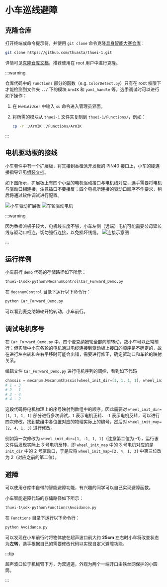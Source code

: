# 小车巡线避障

## 克隆仓库

打开终端或命令提示符，并使用 `git clone` 命令克隆[具身智能大赛仓库](https://github.com/thuasta/thuei-1)：

```bash
git clone https://github.com/thuasta/thuei-1.git
```

详情可见[克隆仓库文档](servo/#克隆仓库)，推荐使用在 root 用户中进行克隆。

:::warning

仓库代码中的 `Functions` 部分的函数（e.g. `ColorDetect.py`）只有在 root 权限下才能检测到文件夹 `../` 下的模块 `ArmIK` 和 `yaml_handle` 等。选手调试时可以进行如下操作：

1. 在 `HwHiAiUser` 中输入 `su` 命令进入管理员界面。
2. 将所需的模块从 `thuei-1` 文件夹复制到 `thuei-1/Functions/`，例如：

    ```bash
    cp -r ./ArmIK ./Functions/ArmIK
    ```

:::

## 电机驱动板的接线

小车套件中有一个扩展板，将其接到香橙派开发板的 PIN40 接口上，小车的硬连接指导详见[组装文档](https://cloud.tsinghua.edu.cn/d/bdc2a9d976ec45e58f2f/?p=%2FMasterPi%E6%99%BA%E8%83%BD%E8%A7%86%E8%A7%89%E5%B0%8F%E8%BD%A6%2F1%20%E6%95%99%E7%A8%8B%E8%B5%84%E6%96%99%2F1.%E5%85%A5%E9%97%A8%E8%AF%BE%E7%A8%8B%2F1.%E5%AD%A6%E5%89%8D%E5%85%88%E7%9C%8B%2F%E7%AC%AC3%E8%AF%BE%20%E5%8A%A8%E6%89%8B%E7%BB%84%E8%A3%85&mode=list)。

如下图所示，扩展板上有四个小型的电机驱动接口与电机线对应，选手需要将电机与驱动口相连接，注意插口不要接反；四个电机所连接的驱动口顺序不作要求，稍后将通过软件调试进行配置。

<img src="https://cloud.tsinghua.edu.cn/thumbnail/24f8d1997d1848ec9c72/1024/img/THUDAEI1/move/1.jpg" alt="小车驱动扩展板" loading="lazy" />
<img src="https://cloud.tsinghua.edu.cn/thumbnail/24f8d1997d1848ec9c72/1024/img/THUDAEI1/move/2.jpg" alt="车轮驱动电机" loading="lazy" />

:::warning

因为香橙派板子较大，电机线长度不够，小车左侧（远端）电机可能需要公母延长线与驱动口相连，切勿强行连接，以免损坏线缆。
<img src="https://cloud.tsinghua.edu.cn/thumbnail/24f8d1997d1848ec9c72/1024/img/THUDAEI1/move/3.jpg" alt="连接示意图" loading="lazy" />

:::

## 运行样例

小车前行 `demo` 代码的存储路径如下所示：

```bash
thuei-1\sdk-python\MecanumControl\Car_Forward_Demo.py
```

在 `MecanumControl` 目录下运行以下命令行：

```bash
python Car_Forward_Demo.py
```

可以看到麦克纳姆轮开始转动，小车前行。

## 调试电机序号

在 `Car_Forward_Demo.py` 中，四个麦克纳姆轮全部向前转动，故小车可以正常前行；但实际中小车各轮的电机通过电缆连接到驱动板上接口的顺序是不确定的，故在进行左右转和左右平移时可能会出错，需要进行修正，确定驱动口和车轮的映射关系。

编辑文件 `Car_Forward_Demo.py` 进行电机序列的调控，看到如下代码

```python
chassis = mecanum.MecanumChassis(wheel_init_dir=[1, 1, 1, 1], wheel_init_map=[2, 4, 1, 3])
# 1 - 3
# 2 - 1
# 3 - 4
# 4 - 2
```

这段代码将电机物理上的序号映射到数组中的顺序，因此需要对 `wheel_init_dir=[1, 1, 1, 1]` 部分进行多次调试，`1` 表示电机正转、`-1` 表示电机反转，可以进行四次修改，找到数组中各位置对应的物理实际上的编号，然后对 `wheel_init_map=[2, 4, 1, 3]` 进行修改。

例如第一次修改为 `wheel_init_dir=[1, -1, 1, 1]`（注意第二位为 -1），运行该文件后发现实际上 3 号电机反转，即 `wheel_init_map` 中的 3 号电机对应的是 `init_dir` 中的 2 号驱动口，于是应将 `wheel_init_map=[2, 4, 1, 3]` 中第三位改为 2（对应之前的第二位）。

## 避障

可以使用仓库中自带的智能避障功能，有兴趣的同学可以自己实现避障函数。

小车智能避障代码的存储路径如下所示：

```bash
thuei-1\sdk-python\Functions\Avoidance.py
```

在 `Functions` 目录下运行以下命令行：

```bash
python Avoidance.py
```

可以发现在小车前行时将物体放在超声波口前大约 **25cm** 左右时小车将改变状态为**左转**，选手根据自己的需要修改代码以实现自定义避障功能。

:::tip

超声波口位于机械臂下方，为双通道，外观为两个一端开口由铁丝网保护的小圆筒。

:::
